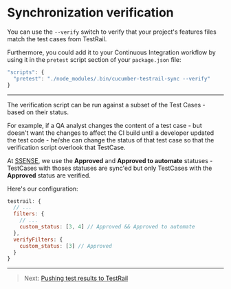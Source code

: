 # Synchronization verification

You can use the `--verify` switch to verify that your project's features files match the test cases from TestRail.

Furthermore, you could add it to your Continuous Integration workflow by using it in the `pretest` script section of your `package.json` file:

```js
"scripts": {
  "pretest": "./node_modules/.bin/cucumber-testrail-sync --verify"
}
```

---

The verification script can be run against a subset of the Test Cases - based on their status.

For example, if a QA analyst changes the content of a test case - but doesn't want the changes to affect the CI build until a developer updated the test code - he/she can change the status of that test case so that the verification script overlook that TestCase.

At [SSENSE](https://github.com/SSENSE), we use the **Approved** and **Approved to automate** statuses - TestCases with thoses statuses are sync'ed but only TestCases with the **Approved** status are verified.

Here's our configuration:

```js
testrail: {
  // ...
  filters: {
    // ...
    custom_status: [3, 4] // Approved && Approved to automate
  },
  verifyFilters: {
    custom_status: [3] // Approved
  }
}
```

---

> Next: [Pushing test results to TestRail](/docs/pushing_results.md)